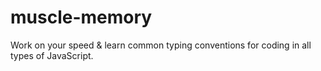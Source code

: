 # muscle-memory
Work on your speed &amp; learn common typing conventions for coding in all types of JavaScript.
